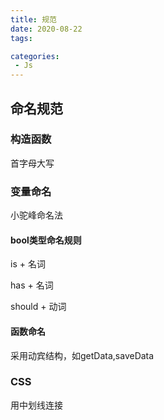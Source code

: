 ```yaml
---
title: 规范
date: 2020-08-22
tags:

categories: 
 - Js
---
```


## 命名规范

### 构造函数

首字母大写

### 变量命名

小驼峰命名法

#### bool类型命名规则

is + 名词

has + 名词

should + 动词

#### 函数命名

采用动宾结构，如getData,saveData

### CSS

用中划线连接

